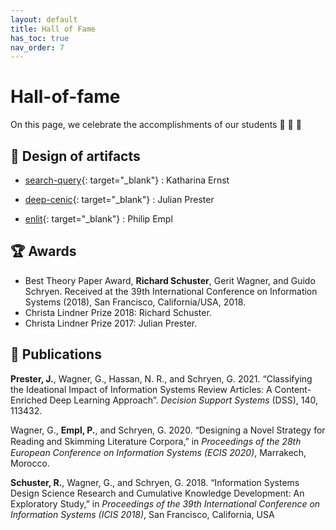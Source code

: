```yaml
---
layout: default
title: Hall of Fame
has_toc: true
nav_order: 7
---
```


# Hall-of-fame

On this page, we celebrate the accomplishments of our students 🎉 🍾 🎈

<!-- ## Publication of datasets -->

## 💽 Design of artifacts

- [search-query](https://github.com/CoLRev-Environment/search-query){: target="_blank"} : Katharina Ernst

- [deep-cenic](https://github.com/julianprester/deep-cenic){: target="_blank"} : Julian Prester

- [enlit](https://github.com/geritwagner/enlit){: target="_blank"} : Philip Empl

## 🏆 Awards

- Best Theory Paper Award, **Richard Schuster**, Gerit Wagner, and Guido Schryen. Received at the 39th International Conference on Information Systems (2018), San Francisco, California/USA, 2018.
- Christa Lindner Prize 2018: Richard Schuster.
- Christa Lindner Prize 2017: Julian Prester.

## 📒 Publications

**Prester, J.**, Wagner, G., Hassan, N. R., and Schryen, G. 2021. “Classifying the Ideational Impact of Information Systems Review Articles: A Content-Enriched Deep Learning Approach”. *Decision Support Systems* (DSS), 140, 113432.

Wagner, G., **Empl, P.**, and Schryen, G. 2020. “Designing a Novel Strategy for Reading and Skimming Literature Corpora,” in *Proceedings of the 28tℎ European Conference on Information Systems (ECIS 2020)*, Marrakech, Morocco.

**Schuster, R.**, Wagner, G., and Schryen, G. 2018. “Information Systems Design Science Research and Cumulative Knowledge Development: An Exploratory Study,” in *Proceedings of the 39th International Conference on Information Systems (ICIS 2018)*, San Francisco, California, USA
